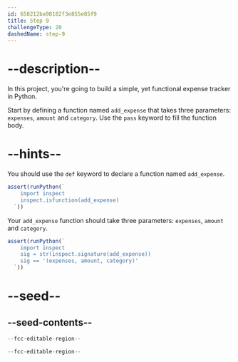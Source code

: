 ```yaml
---
id: 658212ba98182f3e855e85f9
title: Step 9
challengeType: 20
dashedName: step-9
---
```


# --description--

In this project, you're going to build a simple, yet functional expense tracker in Python.

Start by defining a function named `add_expense` that takes three parameters: `expenses`, `amount` and `category`. Use the `pass` keyword to fill the function body.

# --hints--

You should use the `def` keyword to declare a function named `add_expense`.

```js
assert(runPython(`
    import inspect    
    inspect.isfunction(add_expense)
  `))
```

Your `add_expense` function should take three parameters: `expenses`, `amount` and `category`.

```js
assert(runPython(`
    import inspect    
    sig = str(inspect.signature(add_expense))
    sig == '(expenses, amount, category)'
  `))
```

# --seed--

## --seed-contents--

```py
--fcc-editable-region--

--fcc-editable-region--
```

